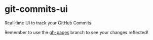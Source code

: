 # git-commits-ui
Real-time UI to track your GitHub Commits

Remember to use the [gh-pages](https://github.com/drnugent/git-commits-ui/tree/gh-pages) branch to see your changes reflected!
